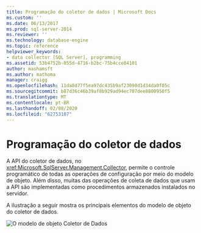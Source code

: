 ```yaml
---
title: Programação do coletor de dados | Microsoft Docs
ms.custom: ''
ms.date: 06/13/2017
ms.prod: sql-server-2014
ms.reviewer: ''
ms.technology: database-engine
ms.topic: reference
helpviewer_keywords:
- data collector [SQL Server], programming
ms.assetid: 53b4752b-055d-4716-b2bc-75b4cce84101
author: mashamsft
ms.author: mathoma
manager: craigg
ms.openlocfilehash: 11da8d77f5ea97dc435b9af23090d1d34da0f05c
ms.sourcegitcommit: b87d36c46b39af8b929ad94ec707dee8800950f5
ms.translationtype: MT
ms.contentlocale: pt-BR
ms.lasthandoff: 02/08/2020
ms.locfileid: "62753107"
---
```

# <a name="data-collector-programming"></a>Programação do coletor de dados
  A API do coletor de dados, no <xref:Microsoft.SqlServer.Management.Collector>, permite o controle programático de todas as operações de configuração por meio do modelo de objeto. Além disso, muitas das operações de coleta de dados que usam a API são implementadas como procedimentos armazenados instalados no servidor.  
  
 A ilustração a seguir mostra os principais elementos do modelo de objeto do coletor de dados.  
  
 ![O modelo de objeto Coletor de Dados](../../../2014/database-engine/dev-guide/media/dc-objectmodel.gif "O modelo de objeto Coletor de Dados")  
  
  

